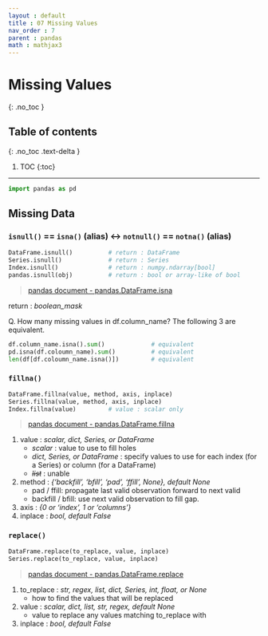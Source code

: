 ```yaml
---
layout : default
title : 07 Missing Values
nav_order : 7
parent : pandas
math : mathjax3
---
```


# Missing Values
{: .no_toc }

## Table of contents
{: .no_toc .text-delta }

1. TOC
{:toc}

---


```python
import pandas as pd
```

## Missing Data

### `isnull()` == `isna()` (alias)  $\longleftrightarrow$  `notnull()` == `notna()` (alias)

```python
DataFrame.isnull()          # return : DataFrame
Series.isnull()             # return : Series
Index.isnull()              # return : numpy.ndarray[bool]
pandas.isnull(obj)          # return : bool or array-like of bool
```
> [pandas document - pandas.DataFrame.isna](https://pandas.pydata.org/docs/reference/api/pandas.DataFrame.isna.html?highlight=isna#pandas.DataFrame.isna)  

return : *boolean_mask*

Q. How many missing values in df.column_name? The following 3 are equivalent.  
```python
df.column_name.isna().sum()             # equivalent
pd.isna(df.coloumn_name).sum()          # equivalent
len(df[df.coloumn_name.isna()])         # equivalent
```

### `fillna()`
```python
DataFrame.fillna(value, method, axis, inplace)
Series.fillna(value, method, axis, inplace)
Index.fillna(value)         # value : scalar only
```
>[pandas document - pandas.DataFrame.fillna](https://pandas.pydata.org/docs/reference/api/pandas.DataFrame.fillna.html?highlight=fillna#pandas.DataFrame.fillna)

1. value : *scalar, dict, Series, or DataFrame*
    - *scalar* : value to use to fill holes
    - *dict, Series, or DataFrame* : specify values to use for each index (for a Series) or column (for a DataFrame)
    - ~~*list*~~ : unable
2. method : *{‘backfill’, ‘bfill’, ‘pad’, ‘ffill’, None}, default None*
    - pad / ffill: propagate last valid observation forward to next valid
    - backfill / bfill: use next valid observation to fill gap.
3. axis : *{0 or ‘index’, 1 or ‘columns’}*
4. inplace : *bool, default False*

### `replace()`
```python
DataFrame.replace(to_replace, value, inplace)
Series.replace(to_replace, value, inplace)
```
> [pandas document - pandas.DataFrame.replace](https://pandas.pydata.org/docs/reference/api/pandas.DataFrame.replace.html?highlight=replace#pandas.DataFrame.replace)

1. to_replace : *str, regex, list, dict, Series, int, float, or None*
    - how to find the values that will be replaced
2. value : *scalar, dict, list, str, regex, default None*
    - value to replace any values matching to_replace with
3. inplace : *bool, default False*

